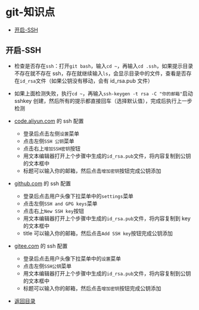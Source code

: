 # git-知识点

- [开启-SSH](#开启-SSH)

## 开启-SSH

- 检查是否存在`ssh`：打开`git bash`，输入`cd ~`，再输入`cd .ssh`，如果提示目录不存在就不存在 ssh，存在就继续输入`ls`，会显示目录中的文件，查看是否存在`id_rsa`文件（如果公钥没有移动，会有 id_rsa.pub 文件）

- 如果上面检测失败，执行`cd ~`，再输入`ssh-keygen -t rsa -C "你的邮箱"`启动 sshkey 创建，然后所有的提示都直接回车（选择默认值），完成后执行上一步检测

- [code.aliyun.com](https://code.aliyun.com) 的 ssh 配置

  - 登录后点击左侧`设置`菜单
  - 点击左侧`SSH 公钥`菜单
  - 点击右上`增加SSH密钥`按钮
  - 用文本编辑器打开上个步骤中生成的`id_rsa.pub`文件，将内容复制到公钥的文本框中
  - 标题可以输入你的邮箱，然后点击`增加密钥`按钮完成公钥添加

- [github.com](https://github.com/) 的 ssh 配置

  - 登录后点击用户头像下拉菜单中的`settings`菜单
  - 点击左侧`SSH and GPG keys`菜单
  - 点击右上`New SSH key`按钮
  - 用文本编辑器打开上个步骤中生成的`id_rsa.pub`文件，将内容复制到 key 的文本框中
  - title 可以输入你的邮箱，然后点击`Add SSH key`按钮完成公钥添加

- [gitee.com](https://gitee.com/) 的 ssh 配置

  - 登录后点击用户头像下拉菜单中的`设置`菜单
  - 点击左侧`SSH公钥`菜单
  - 用文本编辑器打开上个步骤中生成的`id_rsa.pub`文件，将内容复制到公钥的文本框中
  - 标题可以输入你的邮箱，然后点击`增加密钥`按钮完成公钥添加

- [返回目录](#git-知识点)
